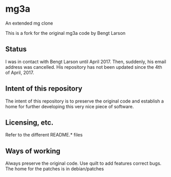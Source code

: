 # mg3a
An extended mg clone

This is a fork for the original mg3a code by Bengt Larson

## Status

I was in contact with Bengt Larson until April 2017. Then, suddenly, his email address was cancelled.
His repository has not been updated since the 4th of April, 2017.

## Intent of this repository

The intent of this repository is to preserve the original code and
establish a home for further developing this very nice piece of software.

## Licensing, etc. 

Refer to the different README.* files

## Ways of working

Always preserve the original code. Use quilt to add features correct bugs. The home for the patches is in debian/patches

